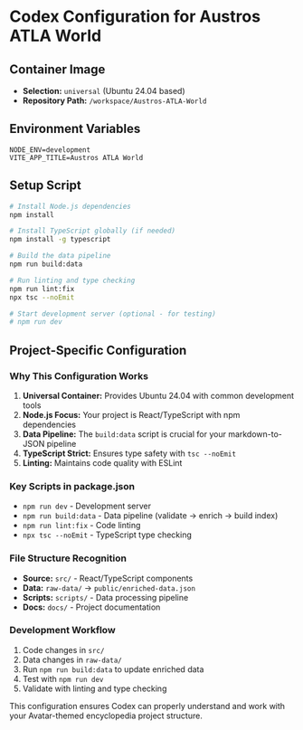 # Codex Configuration for Austros ATLA World

## Container Image
- **Selection:** `universal` (Ubuntu 24.04 based)
- **Repository Path:** `/workspace/Austros-ATLA-World`

## Environment Variables
```
NODE_ENV=development
VITE_APP_TITLE=Austros ATLA World
```

## Setup Script
```bash
# Install Node.js dependencies
npm install

# Install TypeScript globally (if needed)
npm install -g typescript

# Build the data pipeline
npm run build:data

# Run linting and type checking
npm run lint:fix
npx tsc --noEmit

# Start development server (optional - for testing)
# npm run dev
```

## Project-Specific Configuration

### Why This Configuration Works

1. **Universal Container:** Provides Ubuntu 24.04 with common development tools
2. **Node.js Focus:** Your project is React/TypeScript with npm dependencies
3. **Data Pipeline:** The `build:data` script is crucial for your markdown-to-JSON pipeline
4. **TypeScript Strict:** Ensures type safety with `tsc --noEmit`
5. **Linting:** Maintains code quality with ESLint

### Key Scripts in package.json
- `npm run dev` - Development server
- `npm run build:data` - Data pipeline (validate → enrich → build index)
- `npm run lint:fix` - Code linting
- `npx tsc --noEmit` - TypeScript type checking

### File Structure Recognition
- **Source:** `src/` - React/TypeScript components
- **Data:** `raw-data/` → `public/enriched-data.json`
- **Scripts:** `scripts/` - Data processing pipeline
- **Docs:** `docs/` - Project documentation

### Development Workflow
1. Code changes in `src/`
2. Data changes in `raw-data/`
3. Run `npm run build:data` to update enriched data
4. Test with `npm run dev`
5. Validate with linting and type checking

This configuration ensures Codex can properly understand and work with your Avatar-themed encyclopedia project structure. 